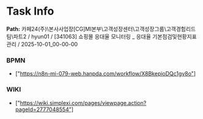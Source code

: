 # Task Info

**Path:** 카페24(주)\본사사업장\[CG]MI본부\고객성장센터\고객성장그룹\고객경험리드팀\파트2 / hyun01 / [341063] 쇼핑몰 응대율 모니터링 _ 응대율 기본점검및현황지표관리 / 2025-10-01_00-00-00

### BPMN
- ["https://n8n-mi-079-web.hanpda.com/workflow/X8BkepioDQc1gv8o"]

### WIKI
- ["https://wiki.simplexi.com/pages/viewpage.action?pageId=2777048554"]

